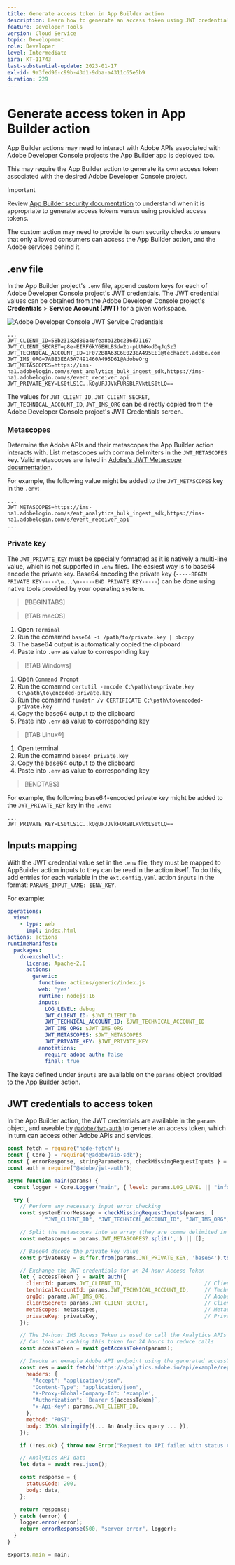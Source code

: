```yaml
---
title: Generate access token in App Builder action
description: Learn how to generate an access token using JWT credentials for use in an App Builder action.
feature: Developer Tools
version: Cloud Service
topic: Development
role: Developer
level: Intermediate
jira: KT-11743
last-substantial-update: 2023-01-17
exl-id: 9a3fed96-c99b-43d1-9dba-a4311c65e5b9
duration: 229
---
```

# Generate access token in App Builder action

App Builder actions may need to interact with Adobe APIs associated with Adobe Developer Console projects the App Builder app is deployed too.

This may require the App Builder action to generate its own access token associated with the desired Adobe Developer Console project.

>[!IMPORTANT]
>
> Review [App Builder security documentation](https://developer.adobe.com/app-builder/docs/guides/security/) to understand when it is appropriate to generate access tokens versus using provided access tokens. 
>
> The custom action may need to provide its own security checks to ensure that only allowed consumers can access the App Builder action, and the Adobe services behind it.


## .env file

In the App Builder project's `.env` file, append custom keys for each of Adobe Developer Console project's JWT credentials. The JWT credential values can be obtained from the Adobe Developer Console project's __Credentials__ > __Service Account (JWT)__ for a given workspace.

![Adobe Developer Console JWT Service Credentials](./assets/jwt-auth/jwt-credentials.png)

```
...
JWT_CLIENT_ID=58b23182d80a40fea8b12bc236d71167
JWT_CLIENT_SECRET=p8e-EIRF6kY6EHLBSdw2b-pLUWKodDqJqSz3
JWT_TECHNICAL_ACCOUNT_ID=1F072B8A63C6E0230A495EE1@techacct.adobe.com
JWT_IMS_ORG=7ABB3E6A5A7491460A495D61@AdobeOrg
JWT_METASCOPES=https://ims-na1.adobelogin.com/s/ent_analytics_bulk_ingest_sdk,https://ims-na1.adobelogin.com/s/event_receiver_api
JWT_PRIVATE_KEY=LS0tLS1C..kQgUFJJVkFURSBLRVktLS0tLQ==
```

The values for `JWT_CLIENT_ID`, `JWT_CLIENT_SECRET`, `JWT_TECHNICAL_ACCOUNT_ID`, `JWT_IMS_ORG` can be directly copied from the Adobe Developer Console project's JWT Credentials screen.

### Metascopes

Determine the Adobe APIs and their metascopes the App Builder action interacts with. List metascopes with comma delimiters in the `JWT_METASCOPES` key. Valid metascopes are listed in [Adobe's JWT Metascope documentation](https://developer.adobe.com/developer-console/docs/guides/authentication/JWT/Scopes/).


For example, the following value might be added to the `JWT_METASCOPES` key in the `.env`:

```
...
JWT_METASCOPES=https://ims-na1.adobelogin.com/s/ent_analytics_bulk_ingest_sdk,https://ims-na1.adobelogin.com/s/event_receiver_api
...
```

### Private key

The `JWT_PRIVATE_KEY` must be specially formatted as it is natively a multi-line value, which is not supported in `.env` files. The easiest way is to base64 encode the private key. Base64 encoding the private key (`-----BEGIN PRIVATE KEY-----\n...\n-----END PRIVATE KEY-----`) can be done using native tools provided by your operating system.

>[!BEGINTABS]

>[!TAB macOS]

1. Open `Terminal`
1. Run the comamnd `base64 -i /path/to/private.key | pbcopy`
1. The base64 output is automatically copied the clipboard
1. Paste into `.env` as value to corresponding key

>[!TAB Windows]

1. Open `Command Prompt`
1. Run the comamnd `certutil -encode C:\path\to\private.key C:\path\to\encoded-private.key`
1. Run the comamnd `findstr /v CERTIFICATE C:\path\to\encoded-private.key`
1. Copy the base64 output to the clipboard
1. Paste into `.env` as value to corresponding key

>[!TAB Linux&reg;]

1. Open terminal
1. Run the comamnd `base64 private.key`
1. Copy the base64 output to the clipboard
1. Paste into `.env` as value to corresponding key

>[!ENDTABS]

For example, the following base64-encoded private key might be added to the `JWT_PRIVATE_KEY` key in the `.env`:

```
...
JWT_PRIVATE_KEY=LS0tLS1C..kQgUFJJVkFURSBLRVktLS0tLQ==
```

## Inputs mapping

With the JWT credential value set in the `.env` file, they must be mapped to AppBuilder action inputs to they can be read in the action itself. To do this, add entries for each variable in the `ext.config.yaml` action `inputs` in the format: `PARAMS_INPUT_NAME: $ENV_KEY`.

For example:

```yaml
operations:
  view:
    - type: web
      impl: index.html
actions: actions
runtimeManifest:
  packages:
    dx-excshell-1:
      license: Apache-2.0
      actions:
        generic:
          function: actions/generic/index.js
          web: 'yes'
          runtime: nodejs:16
          inputs:
            LOG_LEVEL: debug
            JWT_CLIENT_ID: $JWT_CLIENT_ID
            JWT_TECHNICAL_ACCOUNT_ID: $JWT_TECHNICAL_ACCOUNT_ID
            JWT_IMS_ORG: $JWT_IMS_ORG
            JWT_METASCOPES: $JWT_METASCOPES
            JWT_PRIVATE_KEY: $JWT_PRIVATE_KEY
          annotations:
            require-adobe-auth: false
            final: true

```

The keys defined under `inputs` are available on the `params` object provided to the App Builder action.


## JWT credentials to access token

In the App Builder action, the JWT credentials are available in the `params` object, and useable by [`@adobe/jwt-auth`](https://www.npmjs.com/package/@adobe/jwt-auth) to generate an access token, which in turn can access other Adobe APIs and services.

```javascript
const fetch = require("node-fetch");
const { Core } = require("@adobe/aio-sdk");
const { errorResponse, stringParameters, checkMissingRequestInputs } = require("../utils");
const auth = require("@adobe/jwt-auth");

async function main(params) {
  const logger = Core.Logger("main", { level: params.LOG_LEVEL || "info" });

  try {
    // Perform any necessary input error checking
    const systemErrorMessage = checkMissingRequestInputs(params, [
            "JWT_CLIENT_ID", "JWT_TECHNICAL_ACCOUNT_ID", "JWT_IMS_ORG", "JWT_CLIENT_SECRET", "JWT_METASCOPES", "JWT_PRIVATE_KEY"], []);

    // Split the metascopes into an array (they are comma delimited in the .env file)
    const metascopes = params.JWT_METASCOPES?.split(',') || [];

    // Base64 decode the private key value
    const privateKey = Buffer.from(params.JWT_PRIVATE_KEY, 'base64').toString('utf-8');

    // Exchange the JWT credentials for an 24-hour Access Token
    let { accessToken } = await auth({
      clientId: params.JWT_CLIENT_ID,                          // Client Id
      technicalAccountId: params.JWT_TECHNICAL_ACCOUNT_ID,     // Technical Account Id
      orgId: params.JWT_IMS_ORG,                               // Adobe IMS Org Id
      clientSecret: params.JWT_CLIENT_SECRET,                  // Client Secret
      metaScopes: metascopes,                                  // Metadcopes defining level of access the access token should provide
      privateKey: privateKey,                                  // Private Key to sign the JWT
    });

    // The 24-hour IMS Access Token is used to call the Analytics APIs
    // Can look at caching this token for 24 hours to reduce calls
    const accessToken = await getAccessToken(params);

    // Invoke an exmaple Adobe API endpoint using the generated accessToken
    const res = await fetch('https://analytics.adobe.io/api/example/reports', {
      headers: {
        "Accept": "application/json",
        "Content-Type": "application/json",
        "X-Proxy-Global-Company-Id": 'example',
        "Authorization": `Bearer ${accessToken}`,
        "x-Api-Key": params.JWT_CLIENT_ID,
      },
      method: "POST",
      body: JSON.stringify({... An Analytics query ... }),
    });

    if (!res.ok) { throw new Error("Request to API failed with status code " + res.status);}

    // Analytics API data
    let data = await res.json();

    const response = {
      statusCode: 200,
      body: data,
    };

    return response;
  } catch (error) {
    logger.error(error);
    return errorResponse(500, "server error", logger);
  }
}

exports.main = main;
```
